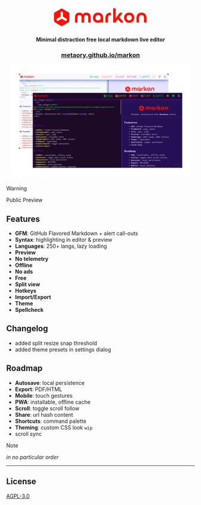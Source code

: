 <div align="center">
  <h1>
    <img valign="middle" src="public/wordmark.png" alt="logo" height="64" />
  </h1>
  <strong>
    Minimal distraction free local markdown live editor
  </strong>
  <br>
  <h3>
    <a href="https://metaory.github.io/markon">metaory.github.io/markon</a>
  </h3>
  <img valign="middle" src="public/screenshots.png" alt="screenshot" width="96%" />
  <h5>
</div>

> [!WARNING]
> Public Preview

## Features

- **GFM**: GitHub Flavored Markdown + alert call-outs
- **Syntax**: highlighting in editor & preview
- **Languages**: 250+ langs, lazy loading
- **Preview**
- **No telemetry**
- **Offline**
- **No ads**
- **Free**
- **Split view**
- **Hotkeys**
- **Import/Export**
- **Theme**
- **Spellcheck**

## Changelog

- added split resize snap threshold
- added theme presets in settings dialog

## Roadmap

- **Autosave**: local persistence
- **Export**: PDF/HTML
- **Mobile**: touch gestures
- **PWA**: installable, offline cache
- **Scroll**: toggle scroll follow
- **Share**: url hash content
- **Shortcuts**: command palette
- **Theming**: custom CSS look `wip`
- scroll sync

> [!NOTE]
> _in no particular order_

---

## License

[AGPL-3.0](LICENSE)
